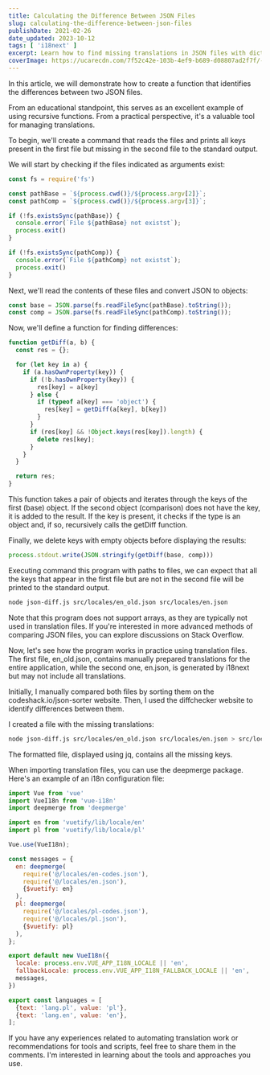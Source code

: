 ```yaml
---
title: Calculating the Difference Between JSON Files
slug: calculating-the-difference-between-json-files
publishDate: 2021-02-26
date_updated: 2023-10-12
tags: [ 'i18next' ]
excerpt: Learn how to find missing translations in JSON files with dictionaries.
coverImage: https://ucarecdn.com/7f52c42e-103b-4ef9-b689-d08807ad2f7f/-/preview/1000x748/
---
```


In this article, we will demonstrate how to create a function that identifies the differences between two JSON files.

From an educational standpoint, this serves as an excellent example of using recursive functions. From a practical
perspective, it's a valuable tool for managing translations.

To begin, we'll create a command that reads the files and prints all keys present in the first file but missing in the
second file to the standard output.

We will start by checking if the files indicated as arguments exist:

```javascript
const fs = require('fs')

const pathBase = `${process.cwd()}/${process.argv[2]}`;
const pathComp = `${process.cwd()}/${process.argv[3]}`;

if (!fs.existsSync(pathBase)) {
  console.error(`File ${pathBase} not existst`);
  process.exit()
}

if (!fs.existsSync(pathComp)) {
  console.error(`File ${pathComp} not existst`);
  process.exit()
}
```

Next, we'll read the contents of these files and convert JSON to objects:

```javascript
const base = JSON.parse(fs.readFileSync(pathBase).toString());
const comp = JSON.parse(fs.readFileSync(pathComp).toString());
```

Now, we'll define a function for finding differences:

```javascript
function getDiff(a, b) {
  const res = {};

  for (let key in a) {
    if (a.hasOwnProperty(key)) {
      if (!b.hasOwnProperty(key)) {
        res[key] = a[key]
      } else {
        if (typeof a[key] === 'object') {
          res[key] = getDiff(a[key], b[key])
        }
      }
      if (res[key] && !Object.keys(res[key]).length) {
        delete res[key];
      }
    }
  }

  return res;
}
```

This function takes a pair of objects and iterates through the keys of the first (base) object. If the second object
(comparison) does not have the key, it is added to the result. If the key is present, it checks if the type is an object
and, if so, recursively calls the getDiff function.

Finally, we delete keys with empty objects before displaying the results:

```javascript
process.stdout.write(JSON.stringify(getDiff(base, comp)))
```

Executing command this program with paths to files, we can expect that
all the keys that appear in the first file but are not in the second
file will be printed to the standard output.

```bash
node json-diff.js src/locales/en_old.json src/locales/en.json
```

Note that this program does not support arrays, as they are typically not used in translation files. If you're
interested in more advanced methods of comparing JSON files, you can explore discussions on Stack Overflow.

Now, let's see how the program works in practice using translation files. The first file, en_old.json, contains manually
prepared translations for the entire application, while the second one, en.json, is generated by i18next but may not
include all translations.

Initially, I manually compared both files by sorting them on the codeshack.io/json-sorter website. Then, I used the
diffchecker website to identify differences between them.

I created a file with the missing translations:

```bash
node json-diff.js src/locales/en_old.json src/locales/en.json > src/locales/en-codes.json
```

The formatted file, displayed using jq, contains all the missing keys.

When importing translation files, you can use the deepmerge package. Here's an example of an i18n configuration file:

```javascript
import Vue from 'vue'
import VueI18n from 'vue-i18n'
import deepmerge from 'deepmerge'

import en from 'vuetify/lib/locale/en'
import pl from 'vuetify/lib/locale/pl'

Vue.use(VueI18n);

const messages = {
  en: deepmerge(
    require('@/locales/en-codes.json'),
    require('@/locales/en.json'),
    {$vuetify: en}
  ),
  pl: deepmerge(
    require('@/locales/pl-codes.json'),
    require('@/locales/pl.json'),
    {$vuetify: pl}
  ),
};

export default new VueI18n({
  locale: process.env.VUE_APP_I18N_LOCALE || 'en',
  fallbackLocale: process.env.VUE_APP_I18N_FALLBACK_LOCALE || 'en',
  messages,
})

export const languages = [
  {text: 'lang.pl', value: 'pl'},
  {text: 'lang.en', value: 'en'},
];
```

If you have any experiences related to automating translation work or recommendations for tools and scripts, feel free
to share them in the comments. I'm interested in learning about the tools and approaches you use.

